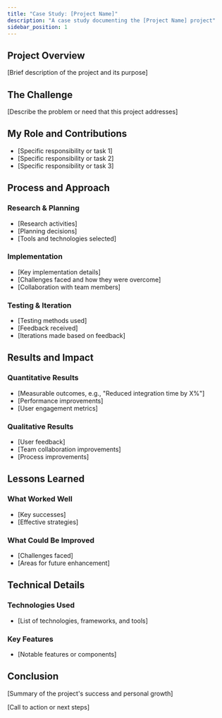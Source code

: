 ```yaml
---
title: "Case Study: [Project Name]"
description: "A case study documenting the [Project Name] project"
sidebar_position: 1
---
```


## Project Overview

[Brief description of the project and its purpose]

## The Challenge

[Describe the problem or need that this project addresses]

## My Role and Contributions

- [Specific responsibility or task 1]
- [Specific responsibility or task 2]
- [Specific responsibility or task 3]

## Process and Approach

### Research & Planning
- [Research activities]
- [Planning decisions]
- [Tools and technologies selected]

### Implementation
- [Key implementation details]
- [Challenges faced and how they were overcome]
- [Collaboration with team members]

### Testing & Iteration
- [Testing methods used]
- [Feedback received]
- [Iterations made based on feedback]

## Results and Impact

### Quantitative Results
- [Measurable outcomes, e.g., "Reduced integration time by X%"]
- [Performance improvements]
- [User engagement metrics]

### Qualitative Results
- [User feedback]
- [Team collaboration improvements]
- [Process improvements]

## Lessons Learned

### What Worked Well
- [Key successes]
- [Effective strategies]

### What Could Be Improved
- [Challenges faced]
- [Areas for future enhancement]

## Technical Details

### Technologies Used
- [List of technologies, frameworks, and tools]

### Key Features
- [Notable features or components]

## Conclusion

[Summary of the project's success and personal growth]

[Call to action or next steps]
